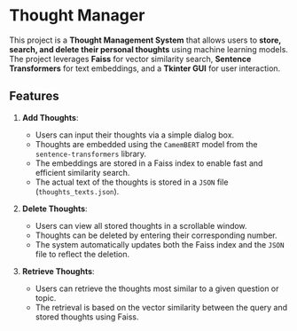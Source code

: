 # Thought Manager

This project is a **Thought Management System** that allows users to **store, search, and delete their personal thoughts** using machine learning models. The project leverages **Faiss** for vector similarity search, **Sentence Transformers** for text embeddings, and a **Tkinter GUI** for user interaction.

## Features

1. **Add Thoughts**: 
   - Users can input their thoughts via a simple dialog box.
   - Thoughts are embedded using the `CamemBERT` model from the `sentence-transformers` library.
   - The embeddings are stored in a Faiss index to enable fast and efficient similarity search.
   - The actual text of the thoughts is stored in a `JSON` file (`thoughts_texts.json`).

2. **Delete Thoughts**:
   - Users can view all stored thoughts in a scrollable window.
   - Thoughts can be deleted by entering their corresponding number.
   - The system automatically updates both the Faiss index and the `JSON` file to reflect the deletion.

3. **Retrieve Thoughts**:
   - Users can retrieve the thoughts most similar to a given question or topic.
   - The retrieval is based on the vector similarity between the query and stored thoughts using Faiss.
